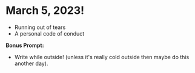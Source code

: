 # March 5, 2023!
- Running out of tears
- A personal code of conduct

**Bonus Prompt:**
- Write while outside! (unless it's really cold outside then maybe do this another day).

